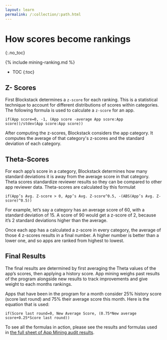 ```yaml
---
layout: learn
permalink: /:collection/:path.html
---
```

# How scores become rankings
{:.no_toc}

{% include mining-ranking.md %}

* TOC
{:toc}

## Z- Scores

First Blockstack determines a `z-score` for each ranking. This is a statistical technique to account for different distributions of scores within categories.  The following formula is used to calculate a `z-score` for an app.

`if(App score=0, -1, (App score -average App score:App score))/stdev(App score:App score))`

After computing the z-scores, Blockstack considers the app category. It computes the average of that category's z-scores and the standard deviation of each category.
 
## Theta-Scores

For each app’s score in a category, Blockstack determines how many standard deviations it is away from the average score in that category. Theta scores standardize reviewer results so they can be compared to other app reviewer data. Theta-scores are calculated by this formulat

`if(App’s Avg. Z-score > 0, App’s Avg. Z-score^0.5, -(ABS(App’s Avg. Z-score)^0.5))`

For example, let’s say a category has an average score of 60, with a standard deviation of 15. A score of 90 would get a z-score of 2, because it’s 2 standard deviations higher than the average. 

Once each app has a calculated a z-score in every category, the average of those 4 z-scores results in a final number. A higher number is better than a lower one, and so apps are ranked from highest to lowest.


## Final Results

The final results are determined by first averaging the Theta values of the app’s scores, then applying a history score. App mining weighs past results of the program alongside new results to track improvements and give weight to each months rankings. 

Apps that have been in the program for a month consider 25% history score (score last round) and 75% their average score this month. Here is the equation that is used:

`if(Score last round=0, New Average Score, (0.75*New average score+0.25*Score last round))`

To see all the formulas in action, please see the results and formulas used in [the full sheet of App Mining audit results](https://docs.google.com/spreadsheets/d/13PXIJhEhTusjVT9elYS3LnGqSj6DBjTUDCzB_R6Inkw/edit?usp=sharing).